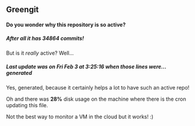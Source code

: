 ## Greengit

#### Do you wonder why this repository is so active?

##### After all it has 34864 commits!

But is it *really* active? Well...

##### Last update was on Fri Feb 3 at 3:25:16 when those lines were... generated

Yes, generated, because it certainly helps a lot to have such an active repo!

Oh and there was **28%** disk usage on the machine
where there is the cron updating this file.

Not the best way to monitor a VM in the cloud but it works! :)
